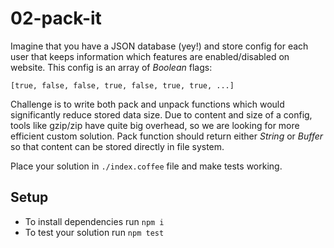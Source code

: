 # 02-pack-it

Imagine that you have a JSON database (yey!) and store config for each user that
keeps information which features are enabled/disabled on website. This config is
an array of *Boolean* flags:

```
[true, false, false, true, false, true, true, ...]
```

Challenge is to write both pack and unpack functions which would significantly
reduce stored data size. Due to content and size of a config, tools like gzip/zip have
quite big overhead, so we are looking for more efficient custom solution. Pack function
should return either *String* or *Buffer* so that content can be stored directly
in file system.

Place your solution in `./index.coffee` file and make tests working.


## Setup

 - To install dependencies run `npm i`
 - To test your solution run `npm test`
